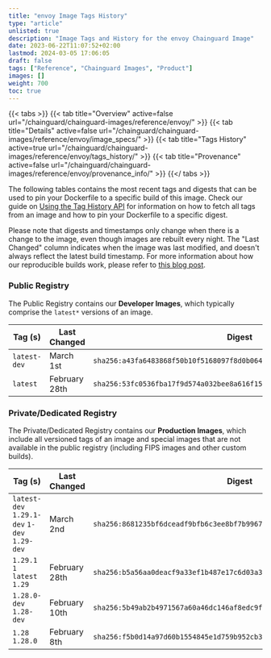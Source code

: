 ```yaml
---
title: "envoy Image Tags History"
type: "article"
unlisted: true
description: "Image Tags and History for the envoy Chainguard Image"
date: 2023-06-22T11:07:52+02:00
lastmod: 2024-03-05 17:06:05
draft: false
tags: ["Reference", "Chainguard Images", "Product"]
images: []
weight: 700
toc: true
---
```


{{< tabs >}}
{{< tab title="Overview" active=false url="/chainguard/chainguard-images/reference/envoy/" >}}
{{< tab title="Details" active=false url="/chainguard/chainguard-images/reference/envoy/image_specs/" >}}
{{< tab title="Tags History" active=true url="/chainguard/chainguard-images/reference/envoy/tags_history/" >}}
{{< tab title="Provenance" active=false url="/chainguard/chainguard-images/reference/envoy/provenance_info/" >}}
{{</ tabs >}}

The following tables contains the most recent tags and digests that can be used to pin your Dockerfile to a specific build of this image. Check our guide on [Using the Tag History API](/chainguard/chainguard-images/using-the-tag-history-api/) for information on how to fetch all tags from an image and how to pin your Dockerfile to a specific digest.

Please note that digests and timestamps only change when there is a change to the image, even though images are rebuilt every night. The "Last Changed" column indicates when the image was last modified, and doesn't always reflect the latest build timestamp. For more information about how our reproducible builds work, please refer to [this blog post](https://www.chainguard.dev/unchained/reproducing-chainguards-reproducible-image-builds).

### Public Registry
The Public Registry contains our **Developer Images**, which typically comprise the `latest*` versions of an image.

| Tag (s)       | Last Changed  | Digest                                                                    |
|---------------|---------------|---------------------------------------------------------------------------|
|  `latest-dev` | March 1st     | `sha256:a43fa6483868f50b10f5168097f8d0b06492c63478e8b118c2cd3f0b860d249d` |
|  `latest`     | February 28th | `sha256:53fc0536fba17f9d574a032bee8a616f158eeaa8a1e3797a1c1f633e83d0317d` |


### Private/Dedicated Registry
The Private/Dedicated Registry contains our **Production Images**, which include all versioned tags of an image and special images that are not available in the public registry (including FIPS images and other custom builds).

| Tag (s)                                       | Last Changed  | Digest                                                                    |
|-----------------------------------------------|---------------|---------------------------------------------------------------------------|
|  `latest-dev` `1.29.1-dev` `1-dev` `1.29-dev` | March 2nd     | `sha256:8681235bf6dceadf9bfb6c3ee8bf7b996790e81193d71072faf779844d763b6a` |
|  `1.29.1` `1` `latest` `1.29`                 | February 28th | `sha256:b5a56aa0deacf9a33ef1b487e17c6d03a30f6df1f577be2bc301a690869716de` |
|  `1.28.0-dev` `1.28-dev`                      | February 10th | `sha256:5b49ab2b4971567a60a46dc146af8edc9f9d0452bd97504168b8711f8ccfb43b` |
|  `1.28` `1.28.0`                              | February 8th  | `sha256:f5b0d14a97d60b1554845e1d759b952cb31a5dbc0c9cc6111cedfff6c6942df5` |

